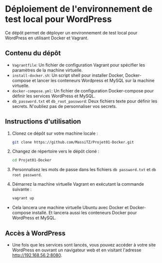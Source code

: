 # Déploiement de l'environnement de test local pour WordPress

Ce dépôt permet de déployer un environnement de test local pour WordPress en utilisant Docker et Vagrant.

## Contenu du dépôt

- `Vagrantfile`: Un fichier de configuration Vagrant pour spécifier les paramètres de la machine virtuelle.
- `install-docker.sh`: Un script shell pour installer Docker, Docker-compose et lancer les conteneurs Wordpress et MySQL sur la machine virtuelle.
- `docker-compose.yml`: Un fichier de configuration Docker-compose pour définir les services WordPress et MySQL.
-  `db_password.txt` et `db_root_password`: Deux fichiers texte pour définir les secrets. N'oubliez pas de personnaliser vos secrets.
  
## Instructions d'utilisation

1. Clonez ce dépôt sur votre machine locale :

    ```bash
    git clone https://github.com/MassiTZ/Projet01-Docker.git

2. Changez de répertoire vers le dépôt cloné :

   ```bash
   cd Projet01-Docker

3. Personnalisez les mots de passe dans les fichiers `db password.txt` et `db root password`.
4. Démarrez la machine virtuelle Vagrant en exécutant la commande suivante :
   
    ```bash
    vagrant up
  - Cela lancera une machine virtuelle Ubuntu avec Docker et Docker-compose installé. Et lancera aussi les conteneurs Docker pour WordPress et MySQL.

## Accès à WordPress

 - Une fois que les services sont lancés, vous pouvez accéder à votre site WordPress en ouvrant un navigateur web et en visitant l'adresse http://192.168.56.2:8080.


      
   

   
